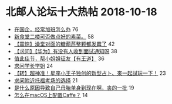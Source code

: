 # 北邮人论坛十大热帖 2018-10-18

- [在国企，经常加班怎么办](https://bbs.byr.cn/article/WorkLife/1109947) 76
- [新食堂二楼可否做点好的素菜。](https://bbs.byr.cn/article/Talking/6056205) 58
- [【震惊】澡堂对面的糖葫芦整颗都发霉了](https://bbs.byr.cn/article/Picture/3223589) 42
- [【求问】【华为】有没有人收到面试通知呀](https://bbs.byr.cn/article/Job/1995282) 38
- [值此佳节，帮小姐姐征友【有王道】](https://bbs.byr.cn/article/Friends/1893885) 36
- [求问学长学姐](https://bbs.byr.cn/article/AimGraduate/1151851) 24
- [【转】超神准！星座小王子独创的新型占卜、來一起試玩一下！](https://bbs.byr.cn/article/Constellations/326533) 23
- [求问附近托福考场的选择](https://bbs.byr.cn/article/GoAbroad/360736) 21
- [是什么原因导致自己母胎单身到现在啊，丧的一批](https://bbs.byr.cn/article/Feeling/3083530) 19
- [怎么在macOS上配置Caffe？](https://bbs.byr.cn/article/ML_DM/31983) 14


